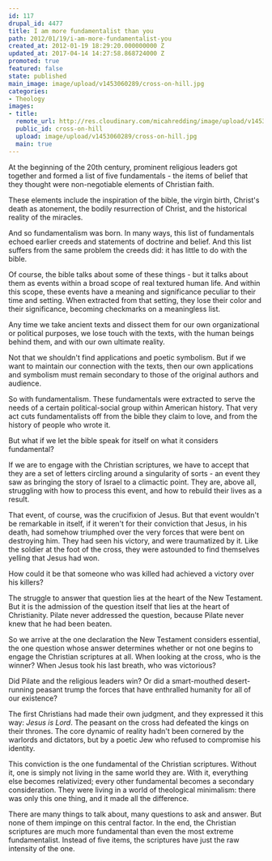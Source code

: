 ```yaml
---
id: 117
drupal_id: 4477
title: I am more fundamentalist than you
path: 2012/01/19/i-am-more-fundamentalist-you
created_at: 2012-01-19 18:29:20.000000000 Z
updated_at: 2017-04-14 14:27:58.868724000 Z
promoted: true
featured: false
state: published
main_image: image/upload/v1453060289/cross-on-hill.jpg
categories:
- Theology
images:
- title: 
  remote_url: http://res.cloudinary.com/micahredding/image/upload/v1453060289/cross-on-hill.jpg
  public_id: cross-on-hill
  upload: image/upload/v1453060289/cross-on-hill.jpg
  main: true
---
```

At the beginning of the 20th century, prominent religious leaders got together and formed a list of five fundamentals - the items of belief that they thought were non-negotiable elements of Christian faith. 

These elements include the inspiration of the bible, the virgin birth, Christ's death as atonement, the bodily resurrection of Christ, and the historical reality of the miracles. 

And so fundamentalism was born. In many ways, this list of fundamentals echoed earlier creeds and statements of doctrine and belief. And this list suffers from the same problem the creeds did: it has little to do with the bible. 

Of course, the bible talks about some of these things - but it talks about them as events within a broad scope of real textured human life. And within this scope, these events have a meaning and significance peculiar to their time and setting. When extracted from that setting, they lose their color and their significance, becoming checkmarks on a meaningless list. 

Any time we take ancient texts and dissect them for our own organizational or political purposes, we lose touch with the texts, with the human beings behind them, and with our own ultimate reality. 

Not that we shouldn't find applications and poetic symbolism. But if we want to maintain our connection with the texts, then our own applications and symbolism must remain secondary to those of the original authors and audience.

So with fundamentalism. These fundamentals were extracted to serve the needs of a certain political-social group within American history. That very act cuts fundamentalists off from the bible they claim to love, and from the history of people who wrote it.

But what if we let the bible speak for itself on what it considers fundamental?

If we are to engage with the Christian scriptures, we have to accept that they are a set of letters circling around a singularity of sorts - an event they saw as bringing the story of Israel to a climactic point. They are, above all, struggling with how to process this event, and how to rebuild their lives as a result.

That event, of course, was the crucifixion of Jesus. But that event wouldn't be remarkable in itself, if it weren't for their conviction that Jesus, in his death, had somehow triumphed over the very forces that were bent on destroying him. They had seen his victory, and were traumatized by it. Like the soldier at the foot of the cross, they were astounded to find themselves yelling that Jesus had won.

How could it be that someone who was killed had achieved a victory over his killers? 

The struggle to answer that question lies at the heart of the New Testament. But it is the admission of the question itself that lies at the heart of Christianity. Pilate never addressed the question, because Pilate never knew that he had been beaten. 

So we arrive at the one declaration the New Testament considers essential, the one question whose answer determines whether or not one begins to engage the Christian scriptures at all. When looking at the cross, who is the winner? When Jesus took his last breath, who was victorious? 

Did Pilate and the religious leaders win? Or did a smart-mouthed desert-running peasant trump the forces that have enthralled humanity for all of our existence? 

The first Christians had made their own judgment, and they expressed it this way: *Jesus is Lord*. The peasant on the cross had defeated the kings on their thrones. The core dynamic of reality hadn't been cornered by the warlords and dictators, but by a poetic Jew who refused to compromise his identity.

This conviction is the one fundamental of the Christian scriptures. Without it, one is simply not living in the same world they are. With it, everything else becomes relativized; every other fundamental becomes a secondary consideration. They were living in a world of theological minimalism: there was only this one thing, and it made all the difference.

There are many things to talk about, many questions to ask and answer. But none of them impinge on this central factor. In the end, the Christian scriptures are much more fundamental than even the most extreme fundamentalist. Instead of five items, the scriptures have just the raw intensity of the one.
